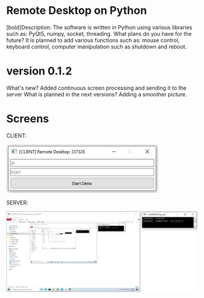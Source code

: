 # Remote Desktop on Python
[bold]Description: The software is written in Python using various libraries such as: PyQt5, numpy, socket, threading.
What plans do you have for the future? 
It is planned to add various functions such as: mouse control, keyboard control, computer manipulation such as shutdown and reboot.
# version 0.1.2
What's new? Added continuous screen processing and sending it to the server
What is planned in the next versions? Adding a smoother picture.
# Screens
CLIENT:

![CLIENT](Screenshots/client.png)

SERVER:

![SERVER](Screenshots/server.png)
